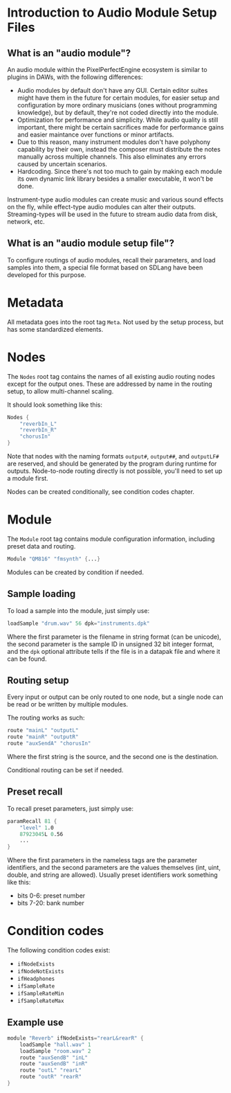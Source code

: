 # Introduction to Audio Module Setup Files

## What is an "audio module"?

An audio module within the PixelPerfectEngine ecosystem is similar to plugins in DAWs, with the following differences:

* Audio modules by default don't have any GUI. Certain editor suites might have them in the future for certain modules,
for easier setup and configuration by more ordinary musicians (ones without programming knowledge), but by default,
they're not coded directly into the module.
* Optimization for performance and simplicity. While audio quality is still important, there might be certain 
sacrifices made for performance gains and easier maintance over functions or minor artifacts.
* Due to this reason, many instrument modules don't have polyphony capability by their own, instead the composer must
distribute the notes manually across multiple channels. This also eliminates any errors caused by uncertain scenarios.
* Hardcoding. Since there's not too much to gain by making each module its own dynamic link library besides a smaller
executable, it won't be done.

Instrument-type audio modules can create music and various sound effects on the fly, while effect-type audio modules
can alter their outputs. Streaming-types will be used in the future to stream audio data from disk, network, etc.

## What is an "audio module setup file"?

To configure routings of audio modules, recall their parameters, and load samples into them, a special file format
based on SDLang have been developed for this purpose.

# Metadata

All metadata goes into the root tag `Meta`. Not used by the setup process, but has some standardized elements.

# Nodes

The `Nodes` root tag contains the names of all existing audio routing nodes except for the output ones. These are 
addressed by name in the routing setup, to allow multi-channel scaling.

It should look something like this:

```s
Nodes {
    "reverbIn_L"
    "reverbIn_R"
    "chorusIn"
}
```

Note that nodes with the naming formats `output#`, `output##`, and `outputLF#` are reserved, and should be generated by
the program during runtime for outputs. Node-to-node routing directly is not possible, you'll need to set up a module 
first.

Nodes can be created conditionally, see condition codes chapter.

# Module

The `Module` root tag contains module configuration information, including preset data and routing.

```s
Module "QM816" "fmsynth" {...}
```

Modules can be created by condition if needed.

## Sample loading

To load a sample into the module, just simply use:

```s
loadSample "drum.wav" 56 dpk="instruments.dpk"
```

Where the first parameter is the filename in string format (can be unicode), the second parameter is the sample ID in 
unsigned 32 bit integer format, and the `dpk` optional attribute tells if the file is in a datapak file and where it
can be found.

## Routing setup

Every input or output can be only routed to one node, but a single node can be read or be written by multiple modules.

The routing works as such:

```s
route "mainL" "outputL"
route "mainR" "outputR"
route "auxSendA" "chorusIn"
```

Where the first string is the source, and the second one is the destination.

Conditional routing can be set if needed.

## Preset recall

To recall preset parameters, just simply use:

```s
paramRecall 81 {
    "level" 1.0
    87923045L 0.56
    ...
}
```

Where the first parameters in the nameless tags are the parameter identifiers, and the second parameters are the values 
themselves (int, uint, double, and string are allowed). Usually preset identifiers work something like this:

* bits 0-6: preset number
* bits 7-20: bank number

# Condition codes

The following condition codes exist:
* `ifNodeExists`
* `ifNodeNotExists`
* `ifHeadphones`
* `ifSampleRate`
* `ifSampleRateMin`
* `ifSampleRateMax`

## Example use

```s
module "Reverb" ifNodeExists="rearL&rearR" {
    loadSample "hall.wav" 1
    loadSample "room.wav" 2
    route "auxSendB" "inL"
    route "auxSendB" "inR"
    route "outL" "rearL"
    route "outR" "rearR"
}
```
